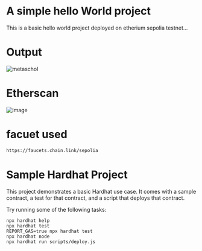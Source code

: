 # A simple hello World project
This is a basic hello world project deployed on etherium sepolia testnet...

# Output 
![metaschol](https://github.com/user-attachments/assets/7a8515b5-3fe6-49b0-9324-75d6d9b97d87)

# Etherscan 
![image](https://github.com/user-attachments/assets/527beb4d-6c79-4da2-902b-18d747bf13d0)


# facuet used
```bash
https://faucets.chain.link/sepolia
```
# Sample Hardhat Project

This project demonstrates a basic Hardhat use case. It comes with a sample contract, a test for that contract, and a script that deploys that contract.

Try running some of the following tasks:

```shell
npx hardhat help
npx hardhat test
REPORT_GAS=true npx hardhat test
npx hardhat node
npx hardhat run scripts/deploy.js
```
